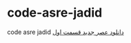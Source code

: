 # code-asre-jadid
code asre jadid
<a href="https://paghman.ir/2019/02/16/دانلود-قسمت-اول-عصر-جدید-قسمت-اول-عصر-ج/">دانلود عصر جدید قسمت اول
</a>
